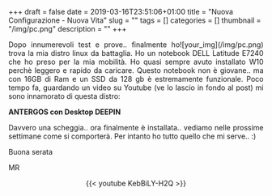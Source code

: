 +++
draft = false
date = 2019-03-16T23:51:06+01:00
title = "Nuova Configurazione - Nuova Vita"
slug = ""
tags = []
categories = []
thumbnail = "/img/pc.png"
description = ""
+++
<DIV  style="float:right;">![your_img](/img/pc.png)</DIV>
<DIV align="justify">
Dopo innumerevoli test e prove.. finalmente ho trova la mia distro linux da battaglia. Ho un notebook DELL Latitude E7240 che ho preso per la mia mobilità. Ho quasi sempre avuto installato W10 perchè leggero e rapido da caricare. Questo notebook non è giovane.. ma con 16GB di Ram e un SSD da 128 gb è estremamente funzionale. Poco tempo fa, guardando un video su Youtube (ve lo lascio in fondo al post) mi sono innamorato di questa distro:

**ANTERGOS con Desktop DEEPIN**

Davvero una scheggia.. ora finalmente è installata.. vediamo nelle prossime settimane come si comporterà. Per intanto ho tutto quello che mi serve.. :)

Buona serata

MR

<center>
{{< youtube KebBiLY-H2Q >}}
